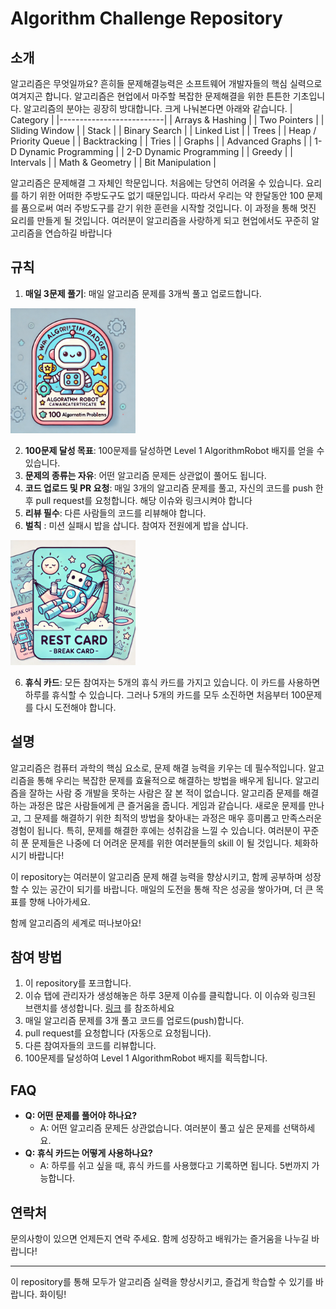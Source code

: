 # Algorithm Challenge Repository

## 소개
알고리즘은 무엇일까요? 흔히들 문제해결능력은 소프트웨어 개발자들의 핵심 실력으로 여겨지곤 합니다. 
알고리즘은 현업에서 마주할 복잡한 문제해결을 위한 튼튼한 기초입니다. 알고리즘의 분야는 굉장히 방대합니다. 크게 나눠본다면 아래와 같습니다. 
| Category                 |
|--------------------------|
| Arrays & Hashing         |
| Two Pointers             |
| Sliding Window           |
| Stack                    |
| Binary Search            |
| Linked List              |
| Trees                    |
| Heap / Priority Queue    |
| Backtracking             |
| Tries                    |
| Graphs                   |
| Advanced Graphs          |
| 1-D Dynamic Programming  |
| 2-D Dynamic Programming  |
| Greedy                   |
| Intervals                |
| Math & Geometry          |
| Bit Manipulation         |

알고리즘은 문제해결 그 자체인 학문입니다. 처음에는 당연히 어려울 수 있습니다. 
요리를 하기 위한 어떠한 주방도구도 없기 때문입니다. 따라서 우리는 약 한달동안 100 문제를 품으로써 여러 주방도구를 갇기 위한 훈련을 시작할 것입니다. 
이 과정을 통해 멋진 요리를 만들게 될 것입니다. 
여러분이 알고리즘을 사랑하게 되고 현업에서도 꾸준히 알고리즘을 연습하길 바랍니다

## 규칙

1. **매일 3문제 풀기**: 매일 알고리즘 문제를 3개씩 풀고 업로드합니다.

<img src="Images/AlgorithmRobotBadge.jpg" alt="drawing" width="200"/>

2. **100문제 달성 목표**: 100문제를 달성하면 Level 1 AlgorithmRobot 배지를 얻을 수 있습니다.
3. **문제의 종류는 자유**: 어떤 알고리즘 문제든 상관없이 풀어도 됩니다.
4. **코드 업로드 및 PR 요청**: 매일 3개의 알고리즘 문제를 풀고, 자신의 코드를 push 한 후 pull request를 요청합니다. 해당 이슈와 링크시켜야 합니다 
5. **리뷰 필수**: 다른 사람들의 코드를 리뷰해야 합니다.
6. **벌칙** : 미션 실패시 밥을 삽니다. 참여자 전원에게 밥을 삽니다. 

<img src="Images/RestCard.jpg" alt="drawing" width="200"/>

6. **휴식 카드**: 모든 참여자는 5개의 휴식 카드를 가지고 있습니다. 이 카드를 사용하면 하루를 휴식할 수 있습니다. 그러나 5개의 카드를 모두 소진하면 처음부터 100문제를 다시 도전해야 합니다.

## 설명

알고리즘은 컴퓨터 과학의 핵심 요소로, 문제 해결 능력을 키우는 데 필수적입니다. 알고리즘을 통해 우리는 복잡한 문제를 효율적으로 해결하는 방법을 배우게 됩니다. 
알고리즘을 잘하는 사람 중 개발을 못하는 사람은 잘 본 적이 없습니다. 
알고리즘 문제를 해결하는 과정은 많은 사람들에게 큰 즐거움을 줍니다. 게임과 같습니다. 새로운 문제를 만나고, 그 문제를 해결하기 위한 최적의 방법을 찾아내는 과정은 매우 흥미롭고 만족스러운 경험이 됩니다. 특히, 문제를 해결한 후에는 성취감을 느낄 수 있습니다. 여러분이 꾸준히 푼 문제들은 나중에 더 어려운 문제를 위한 여러분들의 skill 이 될 것입니다. 체화하시기 바랍니다! 

이 repository는 여러분이 알고리즘 문제 해결 능력을 향상시키고, 함께 공부하며 성장할 수 있는 공간이 되기를 바랍니다. 매일의 도전을 통해 작은 성공을 쌓아가며, 더 큰 목표를 향해 나아가세요. 

함께 알고리즘의 세계로 떠나보아요!

## 참여 방법

1. 이 repository를 포크합니다.
2. 이슈 탭에 관리자가 생성해놓은 하루 3문제 이슈를 클릭합니다. 이 이슈와 링크된 브랜치를 생성합니다. [링크](https://docs.github.com/en/issues/tracking-your-work-with-issues/creating-a-branch-for-an-issue) 를 참조하세요
3. 매일 알고리즘 문제를 3개 풀고 코드를 업로드(push)합니다.
4. pull request를 요청합니다 (자동으로 요청됩니다).
5. 다른 참여자들의 코드를 리뷰합니다.
6. 100문제를 달성하여 Level 1 AlgorithmRobot 배지를 획득합니다.

## FAQ

- **Q: 어떤 문제를 풀어야 하나요?**
  - A: 어떤 알고리즘 문제든 상관없습니다. 여러분이 풀고 싶은 문제를 선택하세요.
- **Q: 휴식 카드는 어떻게 사용하나요?**
  - A: 하루를 쉬고 싶을 때, 휴식 카드를 사용했다고 기록하면 됩니다. 5번까지 가능합니다.

## 연락처
문의사항이 있으면 언제든지 연락 주세요. 함께 성장하고 배워가는 즐거움을 나누길 바랍니다!

---

이 repository를 통해 모두가 알고리즘 실력을 향상시키고, 즐겁게 학습할 수 있기를 바랍니다. 화이팅!
